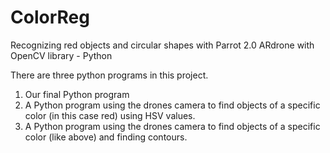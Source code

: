 # ColorReg
Recognizing red objects and circular shapes with Parrot 2.0 ARdrone with OpenCV library - Python

There are three python programs in this project.

1. Our final Python program
2. A Python program using the drones camera to find objects of a specific color (in this case red) using HSV values.
3. A Python program using the drones camera to find objects of a specific color (like above) and finding contours.
